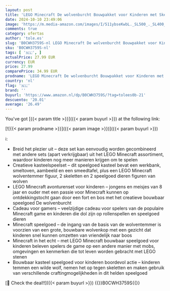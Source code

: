 ```yaml
---
layout: post
title: 'LEGO Minecraft De wolvenburcht Bouwpakket voor Kinderen met Skeletthema  Kasteel Speelgoed  Rollenspel Cadeau voor Meisjes en Jongens vanaf 8 jaar 21261'
date: 2024-10-10 23:49:06
image: 'https://m.media-amazon.com/images/I/511ybseKwbL._SL500_._SL400_.jpg'
comments: true
category: ofertas
author: 'tole.es'
slug: 'B0CWH3759S-nl LEGO Minecraft De wolvenburcht Bouwpakket voor Kinderen...'
sku: 'B0CWH3759S-nl'
tags: [ '🇳🇱', ]
actualPrice: 27.99 EUR
currency: EUR
price: 27.99
comparePrice: 34.99 EUR
prodname: 'LEGO Minecraft De wolvenburcht Bouwpakket voor Kinderen met Skeletthema  Kasteel Speelgoed  Rollenspel Cadeau voor Meisjes en Jongens vanaf 8 jaar 21261'
country: 'nl'
flag: '🇳🇱'
brand: ''
buyurl: 'https://www.amazon.nl/dp/B0CWH3759S/?tag=tolees0b-21'
descuento: '20.01'
average: '26.49'
---
```


You've got [{{< param title >}}]({{< param buyurl >}}) at the following link:

[![{{< param prodname >}}]({{< param image >}})]({{< param buyurl >}})

ℹ️:

- Breid het plezier uit – deze set kan eenvoudig worden gecombineerd met andere sets (apart verkrijgbaar) uit het LEGO Minecraft assortiment, waardoor kinderen nog meer manieren krijgen om te spelen
- Creatieve kasteelspeelset – dit speelgoed kasteel bevat een werkbank, smeltoven, aambeeld en een smeedtafel, plus een LEGO Minecraft wolventemmer figuur, 2 skeletten en 2 speelgoed dieren figuren van wolven
- LEGO Minecraft avonturenset voor kinderen – jongens en meisjes van 8 jaar en ouder met een passie voor Minecraft kunnen op ontdekkingstocht gaan door een fort en bos met het creatieve bouwbaar speelgoed De wolvenburcht
- Cadeau voor gamers – veelzijdige cadeau voor spelers van de populaire Minecraft game en kinderen die dol zijn op rollenspellen en speelgoed dieren
- Minecraft speelgoed – de ingang van de basis van de wolventemmer is voorzien van een grote, bouwbare wolvenkop met een gezicht dat kinderen snel kunnen omzetten van vriendelijk naar boos
- Minecraft in het echt – met LEGO Minecraft bouwbaar speelgoed voor kinderen beleven spelers de game op een andere manier met mobs, omgevingen en kenmerken die tot leven worden gebracht met LEGO stenen
- Bouwbaar kasteel speelgoed voor kinderen boordevol actie – kinderen temmen een wilde wolf, nemen het op tegen skeletten en maken gebruik van verschillende craftingmogelijkheden in dit helden speelgoed

[🛒 Check the deal!!]({{< param buyurl >}})
{{<world>}}B0CWH3759S{{</world>}}
